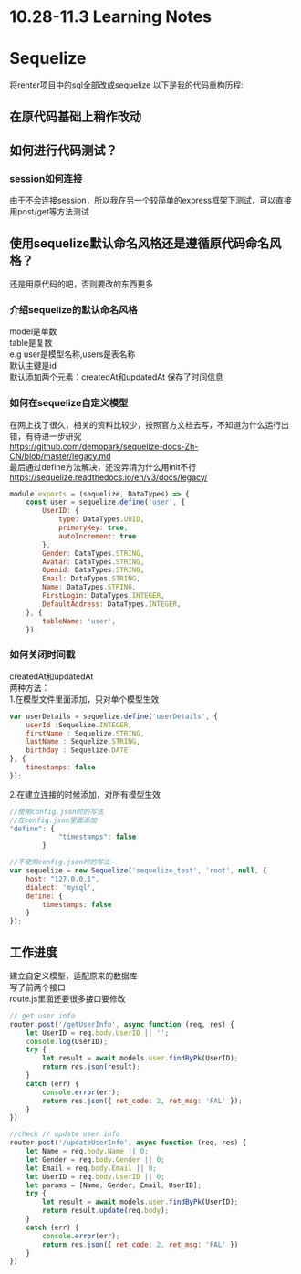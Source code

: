 # 10.28-11.3 Learning Notes
# Sequelize
将renter项目中的sql全部改成sequelize
以下是我的代码重构历程:
## 在原代码基础上稍作改动

## 如何进行代码测试？
### session如何连接
由于不会连接session，所以我在另一个较简单的express框架下测试，可以直接用post/get等方法测试


## 使用sequelize默认命名风格还是遵循原代码命名风格？
还是用原代码的吧，否则要改的东西更多
### 介绍sequelize的默认命名风格
model是单数  
table是复数  
e.g user是模型名称,users是表名称  
默认主键是id   
默认添加两个元素：createdAt和updatedAt 保存了时间信息
### 如何在sequelize自定义模型
在网上找了很久，相关的资料比较少，按照官方文档去写，不知道为什么运行出错，有待进一步研究  
<https://github.com/demopark/sequelize-docs-Zh-CN/blob/master/legacy.md>  
最后通过define方法解决，还没弄清为什么用init不行  
<https://sequelize.readthedocs.io/en/v3/docs/legacy/>
```js
module.exports = (sequelize, DataTypes) => {
    const user = sequelize.define('user', {
        UserID: {
            type: DataTypes.UUID,
            primaryKey: true,
            autoIncrement: true 
        },
        Gender: DataTypes.STRING,
        Avatar: DataTypes.STRING,
        Openid: DataTypes.STRING,
        Email: DataTypes.STRING,
        Name: DataTypes.STRING,
        FirstLogin: DataTypes.INTEGER,
        DefaultAddress: DataTypes.INTEGER,
    }, {
        tableName: 'user',
    });
```
### 如何关闭时间戳
createdAt和updatedAt  
两种方法：  
1.在模型文件里面添加，只对单个模型生效
```js
var userDetails = sequelize.define('userDetails', {
    userId :Sequelize.INTEGER,
    firstName : Sequelize.STRING,
    lastName : Sequelize.STRING,
    birthday : Sequelize.DATE
}, {
    timestamps: false
});
```
2.在建立连接的时候添加，对所有模型生效
```js
//使用config.json时的写法
//在config.json里面添加
"define": {
            "timestamps": false
        }

//不使用config.json时的写法
var sequelize = new Sequelize('sequelize_test', 'root', null, {
    host: "127.0.0.1",
    dialect: 'mysql',
    define: {
        timestamps: false
    }
});
```
## 工作进度
建立自定义模型，适配原来的数据库  
写了前两个接口  
route.js里面还要很多接口要修改  
```js
// get user info
router.post('/getUserInfo', async function (req, res) {
    let UserID = req.body.UserID || '';
    console.log(UserID);
    try {
        let result = await models.user.findByPk(UserID);
        return res.json(result);
    }
    catch (err) {
        console.error(err);
        return res.json({ ret_code: 2, ret_msg: 'FAL' });
    }
})

//check // update user info
router.post('/updateUserInfo', async function (req, res) {
    let Name = req.body.Name || 0;
    let Gender = req.body.Gender || 0;
    let Email = req.body.Email || 0;
    let UserID = req.body.UserID || 0;
    let params = [Name, Gender, Email, UserID];
    try {
        let result = await models.user.findByPk(UserID);
        return result.update(req.body);
    }
    catch (err) {
        console.error(err);
        return res.json({ ret_code: 2, ret_msg: 'FAL' })
    }
})
```